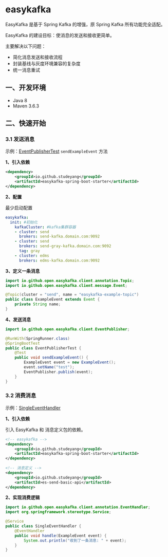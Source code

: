 # easykafka

EasyKafka 是基于 Spring Kafka 的增强，原 Spring Kafka 所有功能完全适配。

EasyKafka 的建设目标：使消息的发送和接收更简单。

主要解决以下问题：

- 简化消息发送和接收流程
- 封装基线与灰度环境兼容的复杂度
- 统一消息重试

## 一、开发环境

- Java 8
- Maven 3.6.3

## 二、快速开始

### 3.1 发送消息

示例：[EventPublisherTest](example-producer/src/test/java/io/github/open/easykafka/example/EventPublisherTest.java) `sendExampleEvent` 方法

**1、引入依赖**

```xml
<dependency>
    <groupId>io.github.studeyang</groupId>
    <artifactId>easykafka-spring-boot-starter</artifactId>
</dependency>
```

**2、配置**

最少启动配置

```yaml
easykafka:
  init: #初始化
    kafkaCluster: #kafka集群容器
    - cluster: send
      brokers: send-kafka.domain.com:9092
    - cluster: send
      brokers: send-gray-kafka.domain.com:9092
      tag: gray
    - cluster: edms
      brokers: edms-kafka.domain.com:9092
```

**3、定义一条消息**

```java
import io.github.open.easykafka.client.annotation.Topic;
import io.github.open.easykafka.client.message.Event;

@Topic(cluster = "send", name = "easykafka-example-topic")
public class ExampleEvent extends Event {
    private String name;
}
```

**4、发送消息**

```java
import io.github.open.easykafka.client.EventPublisher;

@RunWith(SpringRunner.class)
@SpringBootTest
public class EventPublisherTest {
    @Test
    public void sendExampleEvent() {
        ExampleEvent event = new ExampleEvent();
        event.setName("test");
        EventPublisher.publish(event);
    }
}
```

### 3.2 消费消息

示例：[SingleEventHandler](example-consumer/src/main/java/io/github/open/easykafka/example/handler/SingleEventHandler.java)

**1、引入依赖**

引入 EasyKafka 和 消息定义包的依赖。

```xml
<!-- easykafka -->
<dependency>
    <groupId>io.github.studeyang</groupId>
    <artifactId>easykafka-spring-boot-starter</artifactId>
</dependency>
 
<!-- 消息定义 -->
<dependency>
    <groupId>io.github.studeyang</groupId>
    <artifactId>es-send-basic-api</artifactId>
</dependency>
```

**2、实现消费逻辑**

```java
import io.github.open.easykafka.client.annotation.EventHandler;
import org.springframework.stereotype.Service;

@Service
public class SingleEventHandler {
    @EventHandler
    public void handle(ExampleEvent event) {
        System.out.println("收到了一条消息: " + event);
    }
}
```


